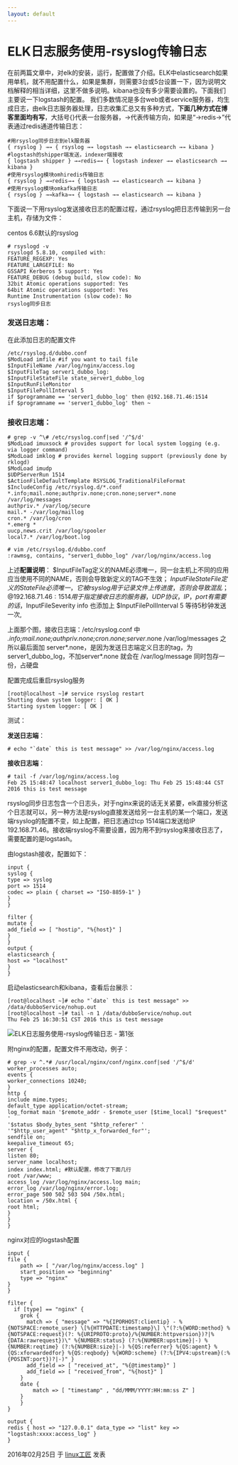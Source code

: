 ```yaml
---
layout: default
---
```


# ELK日志服务使用-rsyslog传输日志

在前两篇文章中，对elk的安装，运行，配置做了介绍。ELK中elasticsearch如果用单机，就不用配置什么，如果是集群，则需要3台或5台设置一下，因为说明文档解释的相当详细，这里不做多说明。kibana也没有多少需要设置的。下面我们主要说一下logstash的配置。
我们多数情况是多台web或者service服务器，均生成日志，由elk日志服务器处理，日志收集汇总又有多种方式，**下面几种方式在博客里面均有写**，大括号{}代表一台服务器，→代表传输方向，如果是“→redis→”代表通过redis通道传输日志：

```
#用rsyslog同步日志到elk服务器
{ rsyslog } →→ { rsyslog →→ logstash →→ elasticsearch →→ kibana } 
#logstash的shipper端发送，indexer端接收
{ logstash shipper } →→redis→→ { logstash indexer →→ elasticsearch →→ kibana } 
#使用rsyslog模块omhiredis传输日志
{ rsyslog } →→redis→→ { logstash →→ elasticsearch →→ kibana } 
#使用rsyslog模块omkafka传输日志
{ rsyslog } →→kafka→→ { logstash →→ elasticsearch →→ kibana }
```

下面说一下用rsyslog发送接收日志的配置过程，通过rsyslog把日志传输到另一台主机，存储为文件：

centos 6.6默认的rsyslog

```
# rsyslogd -v
rsyslogd 5.8.10, compiled with:
FEATURE_REGEXP: Yes
FEATURE_LARGEFILE: No
GSSAPI Kerberos 5 support: Yes
FEATURE_DEBUG (debug build, slow code): No
32bit Atomic operations supported: Yes
64bit Atomic operations supported: Yes
Runtime Instrumentation (slow code): No
rsyslog同步日志
```

### **发送日志端**：

在此添加日志的配置文件

```
/etc/rsyslog.d/dubbo.conf
$ModLoad imfile #if you want to tail file
$InputFileName /var/log/nginx/access.log
$InputFileTag server1_dubbo_log:
$InputFileStateFile state_server1_dubbo_log
$InputRunFileMonitor
$InputFilePollInterval 5
if $programname == 'server1_dubbo_log' then @192.168.71.46:1514
if $programname == 'server1_dubbo_log' then ~
```

### **接收日志端**：

```
# grep -v ^\# /etc/rsyslog.conf|sed '/^$/d'
$ModLoad imuxsock # provides support for local system logging (e.g. via logger command)
$ModLoad imklog # provides kernel logging support (previously done by rklogd)
$ModLoad imudp
$UDPServerRun 1514
$ActionFileDefaultTemplate RSYSLOG_TraditionalFileFormat
$IncludeConfig /etc/rsyslog.d/*.conf
*.info;mail.none;authpriv.none;cron.none;server*.none /var/log/messages
authpriv.* /var/log/secure
mail.* -/var/log/maillog
cron.* /var/log/cron
*.emerg *
uucp,news.crit /var/log/spooler
local7.* /var/log/boot.log
 
# vim /etc/rsyslog.d/dubbo.conf 
:rawmsg, contains, "server1_dubbo_log" /var/log/nginx/access.log
```

上述**配置说明**：
$InputFileTag定义的NAME必须唯一，同一台主机上不同的应用应当使用不同的NAME，否则会导致新定义的TAG不生效；
$InputFileStateFile定义的StateFile必须唯一，它被rsyslog用于记录文件上传进度，否则会导致混乱；
@192.168.71.46:1514用于指定接收日志的服务器，UDP协议，IP，port
有需要的话，$InputFileSeverity info 也添加上
$InputFilePollInterval 5 等待5秒钟发送一次,

上面那个图，接收日志端：/etc/rsyslog.conf 中
*.info;mail.none;authpriv.none;cron.none;server*.none /var/log/messages
之所以最后面加 server*.none，是因为发送日志端定义日志的tag，为 server1_dubbo_log，不加server*.none 就会在 /var/log/message 同时包存一份，占硬盘

配置完成后重启rsyslog服务

```
[root@localhost ~]# service rsyslog restart
Shutting down system logger: [ OK ]
Starting system logger: [ OK ]
```

测试：

**发送日志端**：

```
# echo "`date` this is test message" >> /var/log/nginx/access.log
```

**接收日志端**：

```
# tail -f /var/log/nginx/access.log
Feb 25 15:48:47 localhost server1_dubbo_log: Thu Feb 25 15:48:44 CST 2016 this is test message
```

rsyslog同步日志包含一个日志头，对于nginx来说的话无关紧要，elk直接分析这个日志就可以，另一种方法是rsyslog直接发送给另一台主机的某一个端口，发送端rsyslog的配置不变，如上配置，把日志通过tcp 1514端口发送给IP 192.168.71.46。接收端rsyslog不需要设置，因为用不到rsyslog来接收日志了，需要配置的是logstash。

由logstash接收，配置如下：

```
input {
syslog {
type => syslog
port => 1514
codec => plain { charset => "ISO-8859-1" }
}
}
 
filter {
mutate {
add_field => [ "hostip", "%{host}" ]
}
}
output {
elasticsearch {
host => "localhost"
}
}
```

启动elasticsearch和kibana，查看后台展示：

```
[root@localhost ~]# echo "`date` this is test message" >> /data/dubboService/nohup.out
[root@localhost ~]# tail -n 1 /data/dubboService/nohup.out
Thu Feb 25 16:30:51 CST 2016 this is test message
```

![ELK日志服务使用-rsyslog传输日志 - 第1张](../images/2016/02/QQ%E6%88%AA%E5%9B%BE20160225163209.png)

附nginx的配置，配置文件不用改动，例子：

```
# grep -v ^.*# /usr/local/nginx/conf/nginx.conf|sed '/^$/d'
worker_processes auto;
events {
worker_connections 10240;
}
http {
include mime.types;
default_type application/octet-stream;
log_format main '$remote_addr - $remote_user [$time_local] "$request" '
'$status $body_bytes_sent "$http_referer" '
'"$http_user_agent" "$http_x_forwarded_for"';
sendfile on;
keepalive_timeout 65;
server {
listen 80;
server_name localhost;
index index.html; #默认配置，修改了下面几行
root /var/www;
access_log /var/log/nginx/access.log main;
error_log /var/log/nginx/error.log;
error_page 500 502 503 504 /50x.html;
location = /50x.html {
root html;
}
}
}
```

nginx对应的logstash配置

```
input {
file {
    path => [ "/var/log/nginx/access.log" ]
    start_position => "beginning"
    type => "nginx"
}
}
 
filter {
  if [type] == "nginx" {
    grok {
      match => { "message" => "%{IPORHOST:clientip} - %{NOTSPACE:remote_user} \[%{HTTPDATE:timestamp}\] \"(?:%{WORD:method} %{NOTSPACE:request}(?: %{URIPROTO:proto}/%{NUMBER:httpversion})?|%{DATA:rawrequest})\" %{NUMBER:status} (?:%{NUMBER:upstime}|-) %{NUMBER:reqtime} (?:%{NUMBER:size}|-) %{QS:referrer} %{QS:agent} %{QS:xforwardedfor} %{QS:reqbody} %{WORD:scheme} (?:%{IPV4:upstream}(:%{POSINT:port})?|-)" }
      add_field => [ "received_at", "%{@timestamp}" ]
      add_field => [ "received_from", "%{host}" ]
    }
    date {
        match => [ "timestamp" , "dd/MMM/YYYY:HH:mm:ss Z" ]
    }
    }
}
 
output {
redis { host => "127.0.0.1" data_type => "list" key => "logstash:xxxx:access_log" }
}
```



2016年02月25日 于 [linux工匠](http://www.bbotte.com/) 发表
